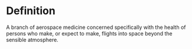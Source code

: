 # Definition

A branch of aerospace medicine concerned specifically with the health of
persons who make, or expect to make, flights into space beyond the
sensible atmosphere.
